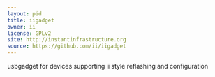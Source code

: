 ```yaml
---
layout: pid
title: iigadget
owner: ii
license: GPLv2
site: http://instantinfrastructure.org
source: https://github.com/ii/iigadget
---
```


usbgadget for devices supporting ii style reflashing and configuration
